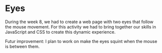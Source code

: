 # Eyes
During the week 8, we had to create a web page with two eyes that follow the mouse movement. For this activity we had to bring together our skills in JavaScript and CSS to create this dynamic experience.


Futur improvement:
I plan to work on make the eyes squint when the mouse is between them. 
